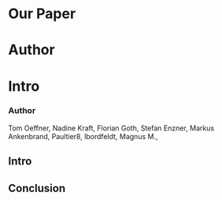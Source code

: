 # Our Paper
# Author
 
# Intro

### Author

Tom Oeffner, Nadine Kraft, Florian Goth, Stefan Enzner, Markus Ankenbrand, Paultier8, lbordfeldt, Magnus M.,

## Intro


## Conclusion


